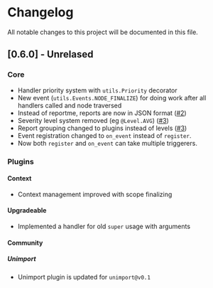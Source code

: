 # Changelog
All notable changes to this project will be documented in this file.

## [0.6.0] - Unrelased
### Core
- Handler priority system with `utils.Priority` decorator
- New event (`utils.Events.NODE_FINALIZE`) for doing work after all handlers called and node traversed
- Instead of reportme, reports are now in JSON format ([#2](https://github.com/thg-consulting/inspectortiger/issues/2))
- Severity level system removed (eg `@Level.AVG`) ([#3](https://github.com/thg-consulting/inspectortiger/issues/3))
- Report grouping changed to plugins instead of levels ([#3](https://github.com/thg-consulting/inspectortiger/issues/3))
- Event registration changed to `on_event` instead of `register`.
- Now both `register` and `on_event` can take multiple triggerers.
### Plugins
#### Context
- Context management improved with scope finalizing
#### Upgradeable
- Implemented a handler for old `super` usage with arguments
#### Community
##### Unimport
- Unimport plugin is updated for `unimport@v0.1`
